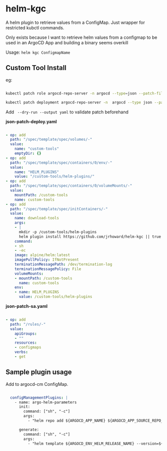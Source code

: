 # helm-kgc

A helm plugin to retrieve values from a ConfigMap. Just wrapper for restricted kubctl commands.

Only exists because I want to retrieve helm values from a configmap to be used in an ArgoCD App and building a binary seems overkill

Usage: `helm kgc ConfigmapName`

## Custom Tool Install

eg:


```sh

kubectl patch role argocd-repo-server -n argocd --type=json --patch-file json-patch-sa.yaml

kubectl patch deployment argocd-repo-server -n  argocd --type json --patch-file json-patch-deploy.yaml

```



Add ` --dry-run --output yaml` to validate patch beforehand

**json-patch-deploy.yaml**

```yaml

- op: add
  path: "/spec/template/spec/volumes/-"
  value:
    name: "custom-tools"
    emptyDir: {}
- op: add
  path: "/spec/template/spec/containers/0/env/-"
  value:
    name: "HELM_PLUGINS"
    value: "/custom-tools/helm-plugins/"
- op: add
  path: "/spec/template/spec/containers/0/volumeMounts/-"
  value:
    mountPath: /custom-tools
    name: custom-tools
- op: add
  path: "/spec/template/spec/initContainers/-"
  value:
    name: download-tools
    args:
    - |
      mkdir -p /custom-tools/helm-plugins
      helm plugin install https://github.com/jrhoward/helm-kgc || true
    command:
    - sh
    - -ec
    image: alpine/helm:latest
    imagePullPolicy: IfNotPresent
    terminationMessagePath: /dev/termination-log
    terminationMessagePolicy: File
    volumeMounts:
    - mountPath: /custom-tools
      name: custom-tools
    env:
    - name: HELM_PLUGINS
      value: /custom-tools/helm-plugins
```

**json-patch-sa.yaml**

```yaml

- op: add
  path: "/rules/-"
  value:
    apiGroups:
    - ""
    resources:
    - configmaps
    verbs:
    - get

```

## Sample plugin usage

Add to argocd-cm ConfigMap.

```yaml

  configManagementPlugins: |
    - name: argo-helm-parameters
      init:
        command: ["sh", "-c"]
        args:
          - "helm repo add ${ARGOCD_APP_NAME} ${ARGOCD_APP_SOURCE_REPO_URL} && helm kgc ${ARGOCD_APP_NAME}> extra-params-kgc.yaml"

      generate:
        command: ["sh", "-c"]
        args:
          - "helm template ${ARGOCD_ENV_HELM_RELEASE_NAME} --version=${ARGOCD_APP_REVISION} -n ${ARGOCD_APP_NAMESPACE}  -f extra-params-kgc.yaml ${ARGOCD_APP_NAME}/${ARGOCD_ENV_HELM_CHART}"

```